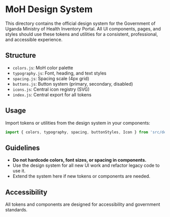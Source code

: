 # MoH Design System

This directory contains the official design system for the Government of Uganda Ministry of Health Inventory Portal. All UI components, pages, and styles should use these tokens and utilities for a consistent, professional, and accessible experience.

## Structure
- `colors.js`: MoH color palette
- `typography.js`: Font, heading, and text styles
- `spacing.js`: Spacing scale (4px grid)
- `buttons.js`: Button system (primary, secondary, disabled)
- `icons.js`: Central icon registry (SVG)
- `index.js`: Central export for all tokens

## Usage
Import tokens or utilities from the design system in your components:

```js
import { colors, typography, spacing, buttonStyles, Icon } from 'src/design-system';
```

## Guidelines
- **Do not hardcode colors, font sizes, or spacing in components.**
- Use the design system for all new UI work and refactor legacy code to use it.
- Extend the system here if new tokens or components are needed.

## Accessibility
All tokens and components are designed for accessibility and government standards.
